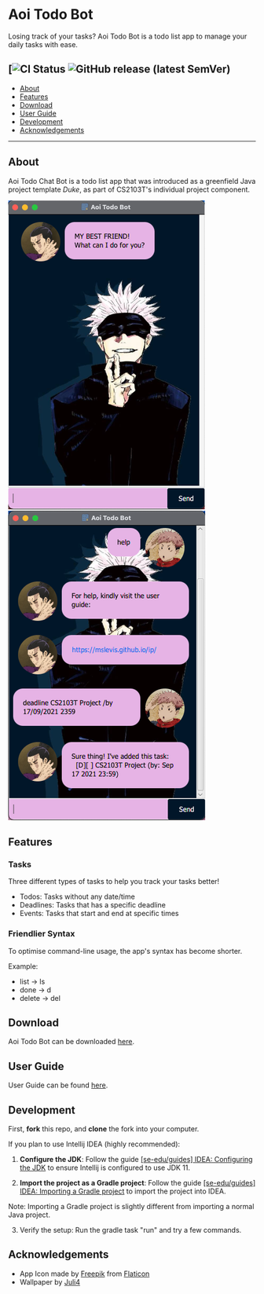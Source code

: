 # Aoi Todo Bot

Losing track of your tasks? Aoi Todo Bot is a todo list app to manage your daily tasks with ease.

[![CI Status](https://github.com/mslevis/docs/actions/workflows/gradle.yml/badge.svg)
![GitHub release (latest SemVer)](https://img.shields.io/github/v/release/mslevis/ip)
---
* [About](#about)
* [Features](#features)
* [Download](#download)
* [User Guide](#user-guide)
* [Development](#development)
* [Acknowledgements](#acknowledgements)

---
## About

Aoi Todo Chat Bot is a todo list app that was introduced as a greenfield Java project template _Duke_, as part of CS2103T's individual project component.

![Image of Welcome](docs/Welcome.png)
![Image of UI](docs/Ui.png)


## Features
### Tasks
Three different types of tasks to help you track your tasks better!
* Todos: Tasks without any date/time
* Deadlines: Tasks that has a specific deadline
* Events: Tasks that start and end at specific times

### Friendlier Syntax
To optimise command-line usage, the app's syntax has become shorter.

Example:
* list &#8594; ls
* done &#8594; d
* delete &#8594; del

## Download
Aoi Todo Bot can be downloaded [here](https://github.com/mslevis/ip/releases).

## User Guide
User Guide can be found [here](https://mslevis.github.io/ip).

## Development
First, **fork** this repo, and **clone** the fork into your computer.

If you plan to use Intellij IDEA (highly recommended):

1. **Configure the JDK**: Follow the guide 
   [[se-edu/guides] IDEA: Configuring the JDK](https://se-education.org/guides/tutorials/intellijJdk.html)
    to ensure Intellij is configured to use JDK 11.
   
2. **Import the project as a Gradle project**: Follow the guide 
   [[se-edu/guides] IDEA: Importing a Gradle project](https://se-education.org/guides/tutorials/intellijImportGradleProject.html)
   to import the project into IDEA.
   
Note: Importing a Gradle project is slightly different from importing a normal Java project.
   
3. Verify the setup:
Run the gradle task "run" and try a few commands.

## Acknowledgements
* App Icon made by [Freepik](https://www.freepik.com) from [Flaticon](https://www.flaticon.com)
* Wallpaper by [Juli4](https://www.zedge.net/profile/79ddf50f-6c00-4401-8547-2561b0d82c2a)